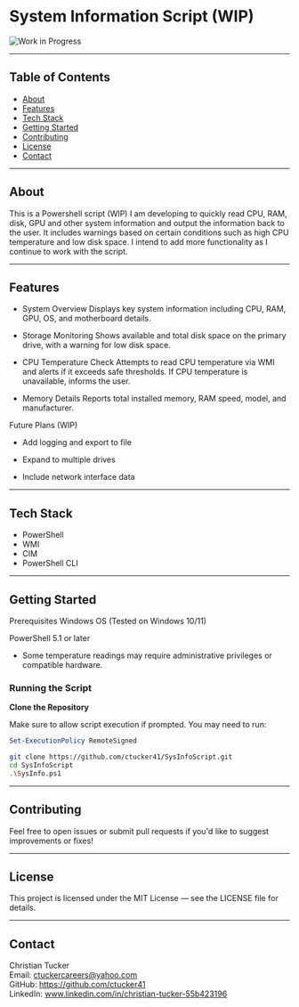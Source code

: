 # System Information Script (WIP)

![Work in Progress](https://img.shields.io/badge/status-WIP-yellow)

---

## Table of Contents
- [About](#about)
- [Features](#features)
- [Tech Stack](#tech-stack)
- [Getting Started](#getting-started)
- [Contributing](#contributing)
- [License](#license)
- [Contact](#contact)

---

## About
This is a Powershell script (WIP) I am developing to quickly read CPU, RAM, disk, GPU and other system information and output the 
information back to the user. It includes warnings based on certain conditions such as high CPU temperature and low disk space. 
I intend to add more functionality as I continue to work with the script.

---

## Features
- System Overview
Displays key system information including CPU, RAM, GPU, OS, and motherboard details.

- Storage Monitoring
Shows available and total disk space on the primary drive, with a warning for low disk space.

- CPU Temperature Check
Attempts to read CPU temperature via WMI and alerts if it exceeds safe thresholds. If CPU
temperature is unavailable, informs the user.

- Memory Details
Reports total installed memory, RAM speed, model, and manufacturer.

Future Plans (WIP)

- Add logging and export to file

- Expand to multiple drives

- Include network interface data

---

## Tech Stack
- PowerShell
- WMI
- CIM
- PowerShell CLI

---

## Getting Started
Prerequisites
Windows OS (Tested on Windows 10/11)

PowerShell 5.1 or later

- Some temperature readings may require administrative privileges or compatible hardware.

### Running the Script
**Clone the Repository**

Make sure to allow script execution if prompted. You may need to run:

```powershell
Set-ExecutionPolicy RemoteSigned
```


```bash
git clone https://github.com/ctucker41/SysInfoScript.git
cd SysInfoScript
.\SysInfo.ps1
```

---

## Contributing
Feel free to open issues or submit pull requests if you'd like to suggest improvements or fixes!

---

## License
This project is licensed under the MIT License — see the LICENSE file for details.

---

## Contact
Christian Tucker  
Email: ctuckercareers@yahoo.com  
GitHub: https://github.com/ctucker41  
LinkedIn: www.linkedin.com/in/christian-tucker-55b423196  
